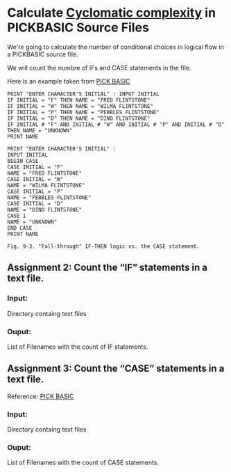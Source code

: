 # Calculate [Cyclomatic complexity](https://en.wikipedia.org/wiki/Cyclomatic_complexity) in PICKBASIC Source Files #
We're going to calculate the number of conditional choices in logical flow in a PICKBASIC source file. 

We will count the numbre of IFs and CASE statements in the file. 

Here is an example taken from [PICK BASIC](http://jes.com/pb/pb_wp9.html)

```BASIC
PRINT "ENTER CHARACTER'S INITIAL" : INPUT INITIAL
IF INITIAL = "F" THEN NAME = "FRED FLINTSTONE" 
IF INITIAL = "W" THEN NAME = "WILMA FLINTSTONE" 
IF INITIAL = "P" THEN NAME = "PEBBLES FLINTSTONE" 
IF INITIAL = "D" THEN NAME = "DINO FLINTSTONE"
IF INITIAL # "F" AND INITIAL # "W" AND INITIAL # "P" AND INITIAL # "D" THEN NAME = "UNKNOWN"
PRINT NAME

PRINT "ENTER CHARACTER'S INITIAL" : 
INPUT INITIAL 
BEGIN CASE
CASE INITIAL = "F"
NAME = "FRED FLINTSTONE" 
CASE INITIAL = "W"
NAME = "WILMA FLINTSTONE" 
CASE INITIAL = "P"
NAME = "PEBBLES FLINTSTONE" 
CASE INITIAL = "D"
NAME = "DINO FLINTSTONE" 
CASE 1
NAME = "UNKNOWN"
END CASE
PRINT NAME

Fig. 9-3. "Fall-through" IF-THEN logic vs. the CASE statement.
```

## Assignment 2: Count the “IF” statements in a text file.
 
### Input:
Directory containg text files
### Ouput: 
List of Filenames with the count of IF statements.



## Assignment 3: Count the “CASE” statements in a text file.
Reference: [PICK BASIC](http://jes.com/pb/pb_wp9.html)
### Input:
Directory containg text files
### Ouput: 
List of Filenames with the count of CASE statements.

